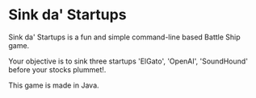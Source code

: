 # Sink da' Startups  

Sink da' Startups is a fun and simple command-line based Battle Ship game.  

Your objective is to sink three startups 'ElGato', 'OpenAI', 'SoundHound' before your stocks plummet!.  

This game is made in Java.
